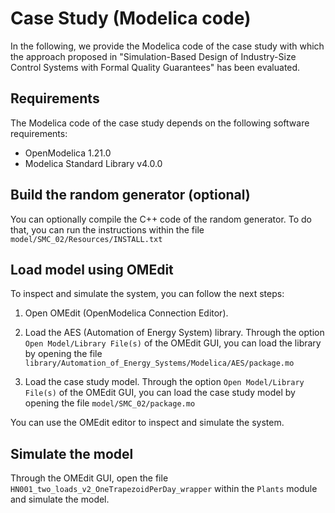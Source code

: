 # Case Study (Modelica code)

In the following, we provide the Modelica code of the case study with which the approach proposed in "Simulation-Based Design of Industry-Size Control Systems with Formal Quality Guarantees" has been evaluated.

## Requirements

The Modelica code of the case study depends on the following software requirements: 

* OpenModelica 1.21.0
* Modelica Standard Library v4.0.0


## Build the random generator (optional)

You can optionally compile the C++ code of the random generator. To do that, you can run the instructions within the file `model/SMC_02/Resources/INSTALL.txt`



## Load model using OMEdit

To inspect and simulate the system, you can follow the next steps:

1. Open OMEdit (OpenModelica Connection Editor).

2. Load the AES (Automation of Energy System) library. Through the option `Open Model/Library File(s)` of the OMEdit GUI, you can load the library by opening the file `library/Automation_of_Energy_Systems/Modelica/AES/package.mo`

3. Load the case study model. Through the option `Open Model/Library File(s)` of the OMEdit GUI, you can load the case study model by opening the file `model/SMC_02/package.mo`


You can use the OMEdit editor to inspect and simulate the system.


## Simulate the model

Through the OMEdit GUI, open the file `HN001_two_loads_v2_OneTrapezoidPerDay_wrapper` within the `Plants` module and simulate the model.